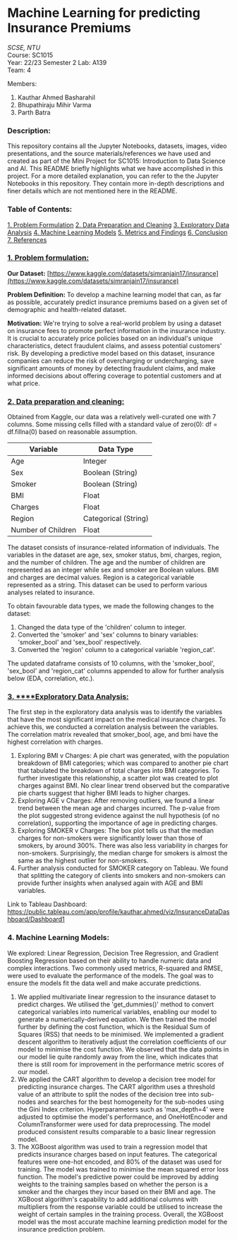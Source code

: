 # Machine Learning for predicting Insurance Premiums

*SCSE, NTU*  
Course: SC1015  
Year: 22/23 Semester 2
Lab: A139  
Team: 4 

Members: 

1) Kauthar Ahmed Basharahil
2) Bhupathiraju Mihir Varma 
3) Parth Batra

### Description:
This repository contains all the Jupyter Notebooks, datasets, images, video presentations, and the source materials/references we have used and created as part of the Mini Project for SC1015: Introduction to Data Science and AI.
This README briefly highlights what we have accomplished in this project. For a more detailed explanation, you can refer to the the Jupyter Notebooks in this repository. They contain more in-depth descriptions and finer details which are not mentioned here in the README.

### Table of Contents:
[1. Problem Formulation]()
[2. Data Preparation and Cleaning]()
[3. Exploratory Data Analysis]()
[4. Machine Learning Models]()
[5. Metrics and Findings]()
[6. Conclusion]()
[7. References]()

### [1. Problem formulation:]()

**Our Dataset:** [https://www.kaggle.com/datasets/simranjain17/insurance](https://www.kaggle.com/datasets/simranjain17/insurance)

**Problem Definition:** To develop a machine learning model that can, as far as possible, accurately predict insurance premiums based on a given set of demographic and health-related dataset.

**Motivation:** We're trying to solve a real-world problem by using a dataset on insurance fees to promote perfect information in the insurance industry. It is crucial to accurately price policies based on an individual's unique characteristics, detect fraudulent claims, and assess potential customers' risk. By developing a predictive model based on this dataset, insurance companies can reduce the risk of overcharging or undercharging, save significant amounts of money by detecting fraudulent claims, and make informed decisions about offering coverage to potential customers and at what price.


### [2. Data preparation and cleaning:](https://github.com/Kautharr/Insurance_ML/blob/main/Part_2_DataCleaning.ipynb)
Obtained from Kaggle, our data was a relatively well-curated one with 7 columns. Some missing cells filled with a standard value of zero(0): df = df.fillna(0) based on reasonable assumption.  

| Variable | Data Type |
|---|---|
| Age | Integer |
| Sex | Boolean (String) |
| Smoker | Boolean (String) |
| BMI | Float |
| Charges | Float |
| Region | Categorical (String) |
| Number of Children | Float |

The dataset consists of insurance-related information of individuals. The variables in the dataset are age, sex, smoker status, bmi, charges, region, and the number of children. The age and the number of children are represented as an integer while sex and smoker are Boolean values. BMI and charges are decimal values. Region is a categorical variable represented as a string. This dataset can be used to perform various analyses related to insurance.

To obtain favourable data types, we made the following changes to the dataset:
1. Changed the data type of the 'children' column to integer.
2. Converted the 'smoker' and 'sex' columns to binary variables: 'smoker_bool' and 'sex_bool' respectively.
4. Converted the 'region' column to a categorical variable 'region_cat'.  

The updated dataframe consists of 10 columns, with the 'smoker_bool', 'sex_bool' and 'region_cat' columns appended to allow for further analysis below (EDA, correlation, etc.). 


### [3. ****Exploratory Data Analysis:](https://github.com/Kautharr/Insurance_ML/blob/main/Part_3_EDA.ipynb)
The first step in the exploratory data analysis was to identify the variables that have the most significant impact on the medical insurance charges. To achieve this, we conducted a correlation analysis between the variables. The correlation matrix revealed that smoker_bool, age, and bmi have the highest correlation with charges.
1. Exploring BMI v Charges: A pie chart was generated, with the population breakdown of BMI categories; which was compared to another pie chart that tabulated the breakdown of total charges into BMI categories. To further investigate this relationship, a scatter plot was created to plot charges against BMI. No clear linear trend observed but the comparative pie charts suggest that higher BMI leads to higher charges.
2. Exploring AGE v Charges: After removing outliers, we found a linear trend between the mean age and charges incurred. The p-value from the plot suggested strong evidence against the null hypothesis (of no correlation), supporting the importance of age in predicting charges.
3. Exploring SMOKER v Charges: The box plot tells us that the median charges for non-smokers were significantly lower than those of smokers, by around 300%. There was also less variability in charges for non-smokers. Surprisingly, the median charge for smokers is almost the same as the highest outlier for non-smokers.
4. Further analysis conducted for SMOKER category  on Tableau. We found that splitting the category of clients into smokers and non-smokers can provide further insights when analysed again with AGE and BMI variables.  

Link to Tableau Dashboard: https://public.tableau.com/app/profile/kauthar.ahmed/viz/InsuranceDataDashboard/Dashboard1


### 4. Machine Learning Models:
We explored: Linear Regression, Decision Tree Regression, and Gradient Boosting Regression based on their ability to handle numeric data and complex interactions. Two commonly used metrics, R-squared and RMSE, were used to evaluate the performance of the models. The goal was to ensure the models fit the data well and make accurate predictions.

1. We applied multivariate linear regression to the insurance dataset to predict charges. We utilised the 'get_dummies()' method to convert categorical variables into numerical variables, enabling our model to generate a numerically-derived equation. We then trained the model further by defining the cost function, which is the Residual Sum of Squares (RSS) that needs to be minimised. We implemented a gradient descent algorithm to iteratively adjust the correlation coefficients of our model to minimise the cost function. We observed that the data points in our model lie quite randomly away from the line, which indicates that there is still room for improvement in the performance metric scores of our model.
2. We applied the CART algorithm to develop a decision tree model for predicting insurance charges. The CART algorithm uses a threshold value of an attribute to split the nodes of the decision tree into sub-nodes and searches for the best homogeneity for the sub-nodes using the Gini Index criterion. Hyperparameters such as 'max_depth=4' were adjusted to optimise the model's performance, and OneHotEncoder and ColumnTransformer were used for data preprocessing. The model produced consistent results comparable to a basic linear regression model.
3. The XGBoost algorithm was used to train a regression model that predicts insurance charges based on input features. The categorical features were one-hot encoded, and 80% of the dataset was used for training. The model was trained to minimise the mean squared error loss function. The model's predictive power could be improved by adding weights to the training samples based on whether the person is a smoker and the charges they incur based on their BMI and age. The XGBoost algorithm's capability to add additional columns with multipliers from the response variable could be utilised to increase the weight of certain samples in the training process. Overall, the XGBoost model was the most accurate machine learning prediction model for the insurance prediction problem.
